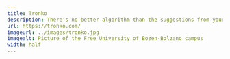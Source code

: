 ```yaml
---
title: Tronko
description: There’s no better algorithm than the suggestions from your own peers. Tronko is an app for movies and TV shows recommendations from the one source you trust – your friends.
url: https://tronko.com/
imageurl: ../images/tronko.jpg
imagealt: Picture of the Free University of Bozen-Bolzano campus
width: half
---
```

